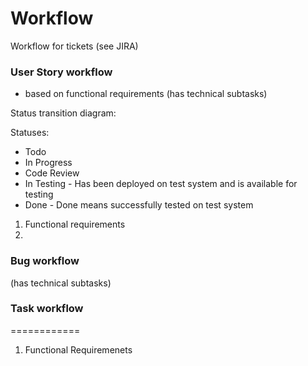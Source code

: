 # Workflow

Workflow for tickets \(see JIRA\)

### User Story workflow

 - based on functional requirements \(has technical subtasks\)

Status transition diagram:

Statuses:

* Todo
* In Progress
* Code Review
* In Testing - Has been deployed on test system and is available for testing
* Done - Done means successfully tested on test system



1.  Functional requirements
2. 


### Bug workflow 

\(has technical subtasks\)



### Task workflow



============

1. Functional Requiremenets

